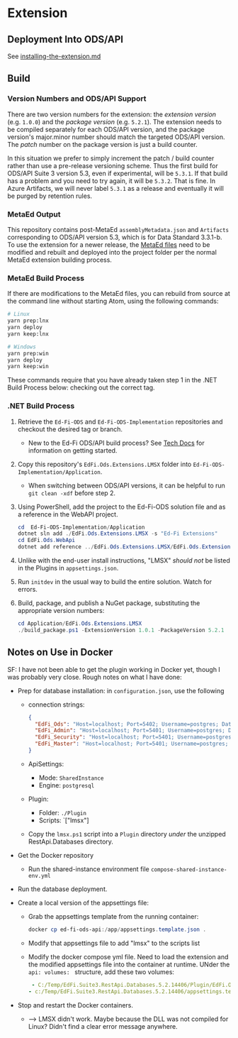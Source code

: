 # Extension

## Deployment Into ODS/API

See [installing-the-extension.md](../docs/installing-the-extension.md)

## Build

### Version Numbers and ODS/API Support

There are two version numbers for the extension: the _extension version_ (e.g.
`1.0.0`) and the _package version_ (e.g. `5.2.1`). The extension needs to be
compiled separately for each ODS/API version, and the package version's
major.minor number should match the targeted ODS/API version. The _patch_ number
on the package version is just a build counter.

In this situation we prefer to simply increment the patch / build counter rather
than use a pre-release versioning scheme. Thus the first build for ODS/API Suite
3 version 5.3, even if experimental, will be `5.3.1`. If that build has a
problem and you need to try again, it will be `5.3.2`. That is fine. In Azure
Artifacts, we will never label `5.3.1` as a release and eventually it will be
purged by retention rules.

### MetaEd Output

This repository contains post-MetaEd `assemblyMetadata.json` and `Artifacts`
corresponding to ODS/API version 5.3, which is for Data Standard 3.3.1-b. To use
the extension for a newer release, the [MetaEd files](EdFiLMSMetaEd) need to be
modified and rebuilt and deployed into the project folder per the normal MetaEd
extension building process.

### MetaEd Build Process

If there are modifications to the MetaEd files, you can rebuild from source at
the command line without starting Atom, using the following commands:

```bash
# Linux
yarn prep:lnx
yarn deploy
yarn keep:lnx

# Windows
yarn prep:win
yarn deploy
yarn keep:win
```

These commands require that you have already taken step 1 in the .NET Build
Process below: checking out the correct tag.

### .NET Build Process

1. Retrieve the `Ed-Fi-ODS` and `Ed-Fi-ODS-Implementation` repositories and
   checkout the desired tag or branch.
   * New to the Ed-Fi ODS/API build process? See [Tech
     Docs](https://techdocs.ed-fi.org) for information on getting started.
2. Copy this repository's `EdFi.Ods.Extensions.LMSX` folder into
   `Ed-Fi-ODS-Implementation/Application`.
   * When switching between ODS/API versions, it can be helpful to run `git clean -xdf`
     before step 2.
3. Using PowerShell, add the project to the Ed-Fi-ODS solution file and as a
   reference in the WebAPI project.

     ```powershell
     cd  Ed-Fi-ODS-Implementation/Application
     dotnet sln add ./EdFi.Ods.Extensions.LMSX -s "Ed-Fi Extensions"
     cd EdFi.Ods.WebApi
     dotnet add reference ../EdFi.Ods.Extensions.LMSX/EdFi.Ods.Extensions.LMSX.csproj
     ```

4. Unlike with the end-user install instructions, "LMSX" _should not_ be listed
   in the Plugins in `appsettings.json`.
5. Run `initdev` in the usual way to build the entire solution. Watch for errors.
6. Build, package, and publish a NuGet package, substituting the appropriate version numbers:

   ```powershell
   cd Application/EdFi.Ods.Extensions.LMSX
   ./build_package.ps1 -ExtensionVersion 1.0.1 -PackageVersion 5.2.1
   ```

## Notes on Use in Docker

SF: I have not been able to get the plugin working in Docker yet, though I was
probably very close. Rough notes on what I have done:

* Prep for database installation: in `configuration.json`, use the following
  * connection strings:

    ```json
    {
      "EdFi_Ods": "Host=localhost; Port=5402; Username=postgres; Database=EdFi_{0};",
      "EdFi_Admin": "Host=localhost; Port=5401; Username=postgres; Database=EdFi_Admin;",
      "EdFi_Security": "Host=localhost; Port=5401; Username=postgres; Database=EdFi_Security;",
      "EdFi_Master": "Host=localhost; Port=5401; Username=postgres; Database=postgres;"
    }
    ```

  * ApiSettings:
    * Mode: `SharedInstance`
    * Engine: `postgresql`
  * Plugin:
    * Folder: `./Plugin`
    * Scripts: `["lmsx"]
  * Copy the `lmsx.ps1` script into a `Plugin` directory _under_ the unzipped
    RestApi.Databases directory.
* Get the Docker repository
  * Run the shared-instance environment file `compose-shared-instance-env.yml`
* Run the database deployment.
* Create a local version of the appsettings file:
  * Grab the appsettings template from the running container:

    ```powershell
    docker cp ed-fi-ods-api:/app/appsettings.template.json .
    ```

  * Modify that appsettings file to add "lmsx" to the scripts list
  * Modify the docker compose yml file. Need to load the extension and the
    modified appsettings file into the container at runtime. UNder the
    `api: volumes: ` structure, add these two volumes:

    ```yml
     - C:/Temp/EdFi.Suite3.RestApi.Databases.5.2.14406/Plugin/EdFi.Ods.Extensions.LMSX.1.0.0.5.2.1:/app/Plugin/EdFi.Ods.Extensions.LMSX.1.0.0.5.2.1
    - c:/Temp/EdFi.Suite3.RestApi.Databases.5.2.14406/appsettings.template.json:/app/appsettings.template.json
    ```

* Stop and restart the Docker containers.
  * --> LMSX didn't work. Maybe because the DLL was not compiled for Linux?
    Didn't find a clear error message anywhere.
